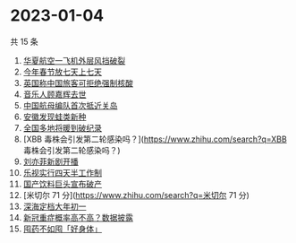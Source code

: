 # 2023-01-04

共 15 条

<!-- BEGIN ZHIHUSEARCH -->
<!-- 最后更新时间 Wed Jan 04 2023 22:07:08 GMT+0800 (China Standard Time) -->
1. [华夏航空一飞机外层风挡破裂](https://www.zhihu.com/search?q=华夏航空一飞机外层风挡破裂)
1. [今年春节放七天上七天](https://www.zhihu.com/search?q=今年春节放七天上七天)
1. [英国称中国旅客可拒绝强制核酸](https://www.zhihu.com/search?q=英国称中国旅客可拒绝强制核酸)
1. [音乐人顾嘉辉去世](https://www.zhihu.com/search?q=音乐人顾嘉辉去世)
1. [中国航母编队首次抵近关岛](https://www.zhihu.com/search?q=中国航母编队首次抵近关岛)
1. [安徽发现蛙类新种](https://www.zhihu.com/search?q=安徽发现蛙类新种)
1. [全国多地将暖到破纪录](https://www.zhihu.com/search?q=全国多地将暖到破纪录)
1. [XBB 毒株会引发第二轮感染吗？](https://www.zhihu.com/search?q=XBB 毒株会引发第二轮感染吗？)
1. [刘亦菲新剧开播](https://www.zhihu.com/search?q=刘亦菲新剧开播)
1. [乐视实行四天半工作制](https://www.zhihu.com/search?q=乐视实行四天半工作制)
1. [国产饮料巨头宣布破产](https://www.zhihu.com/search?q=国产饮料巨头宣布破产)
1. [米切尔 71 分](https://www.zhihu.com/search?q=米切尔 71 分)
1. [深海定档大年初一](https://www.zhihu.com/search?q=深海定档大年初一)
1. [新冠重症概率高不高？数据披露](https://www.zhihu.com/search?q=新冠重症概率高不高？数据披露)
1. [囤药不如囤「好身体」](https://www.zhihu.com/search?q=囤药不如囤「好身体」)
<!-- END ZHIHUSEARCH -->

